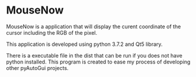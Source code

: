 # MouseNow
MouseNow is a application that will display the curent coordinate of the cursor including the RGB of the pixel.

This application is developed using python 3.7.2 and Qt5 library.

There is a executable file in the dist that can be run if you does not have python installed.
This program is created to ease my process of developing other pyAutoGui projects.
